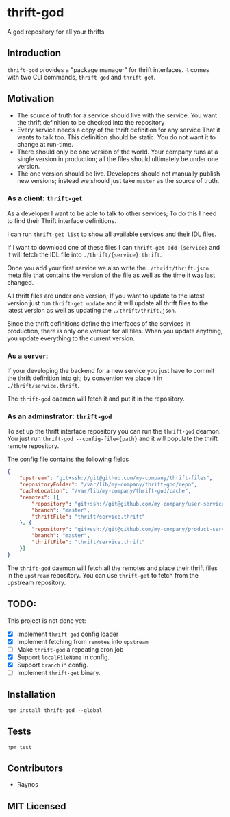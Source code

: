 # thrift-god

<!--
    [![build status][build-png]][build]
    [![Coverage Status][cover-png]][cover]
    [![Davis Dependency status][dep-png]][dep]
-->

<!-- [![NPM][npm-png]][npm] -->

A god repository for all your thrifts

## Introduction

`thrift-god` provides a "package manager" for thrift interfaces.
It comes with two CLI commands, `thrift-god` and `thrift-get`.

## Motivation

 - The source of truth for a service should live with the service.
    You want the thrift definition to be checked into the repository
 - Every service needs a copy of the thrift definition for any service
    That it wants to talk too. This definition should be static. You
    do not want it to change at run-time.
 - There should only be one version of the world. Your company runs at
    a single version in production; all the files should ultimately be
    under one version.
 - The one version should be live. Developers should not manually publish
    new versions; instead we should just take `master` as the source of
    truth.

### As a client: `thrift-get`

As a developer I want to be able to talk to other services;
To do this I need to find their Thrift interface definitions.

I can run `thrift-get list` to show all available services
and their IDL files.

If I want to download one of these files I can
`thrift-get add {service}` and it will fetch the IDL file into
`./thrift/{service}.thrift`. 

Once you add your first service we also write the
`./thrift/thrift.json` meta file that contains the version of
the file as well as the time it was last changed. 

All thrift files are under one version; If you want to update
to the latest version just run `thrift-get update` and it will
update all thrift files to the latest version as well as updating
the `./thrift/thrift.json`.

Since the thrift definitions define the interfaces of the services
in production, there is only one version for all files. When you
update anything, you update everything to the current version.

### As a server:

If your developing the backend for a new service you just have
to commit the thrift definition into git; by convention we place
it in `./thrift/service.thrift`.

The `thrift-god` daemon will fetch it and put it in the repository.

### As an adminstrator: `thrift-god`

To set up the thrift interface repository you can run the
`thrift-god` deamon. You just run `thrift-god --config-file={path}`
and it will populate the thrift remote repository.

The config file contains the following fields

```json
{
    "upstream": "git+ssh://git@github.com/my-company/thrift-files",
    "repositoryFolder": "/var/lib/my-company/thrift-god/repo",
    "cacheLocation": "/var/lib/my-company/thrift-god/cache",
    "remotes": [{
        "repository": "git+ssh://git@github.com/my-company/user-service",
        "branch": "master",
        "thriftFile": "thrift/service.thrift"
    }, {
        "repository": "git+ssh://git@github.com/my-company/product-service",
        "branch": "master",
        "thriftFile": "thrift/service.thrift"
    }]
}
```

The `thrift-god` daemon will fetch all the remotes and place their thrift
files in the `upstream` repository. You can use `thrift-get` to fetch from
the upstream repository.

## TODO:

This project is not done yet:

 - [x] Implement `thrift-god` config loader
 - [x] Implement fetching from `remotes` into `upstream`
 - [ ] Make `thrift-god` a repeating cron job
 - [x] Support `localFileName` in config.
 - [x] Support `branch` in config.
 - [ ] Implement `thrift-get` binary.

## Installation

`npm install thrift-god --global`

## Tests

`npm test`

## Contributors

 - Raynos

## MIT Licensed

  [build-png]: https://secure.travis-ci.org/Raynos/thrift-god.png
  [build]: https://travis-ci.org/Raynos/thrift-god
  [cover-png]: https://coveralls.io/repos/Raynos/thrift-god/badge.png
  [cover]: https://coveralls.io/r/Raynos/thrift-god
  [dep-png]: https://david-dm.org/Raynos/thrift-god.png
  [dep]: https://david-dm.org/Raynos/thrift-god
  [npm-png]: https://nodei.co/npm/thrift-god.png?stars&downloads
  [npm]: https://nodei.co/npm/thrift-god
